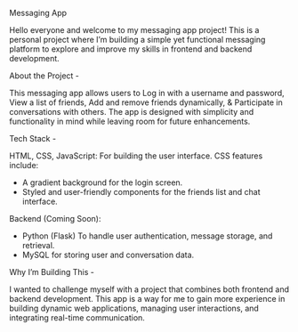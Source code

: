 Messaging App

Hello everyone and welcome to my messaging app project! This is a personal project where I’m building a simple yet functional messaging platform to explore and improve my skills in frontend and backend development.

About the Project - 

This messaging app allows users to Log in with a username and password, View a list of friends, Add and remove friends dynamically, & Participate in conversations with others. The app is designed with simplicity and functionality in mind while leaving room for future enhancements.

Tech Stack -

HTML, CSS, JavaScript: For building the user interface.
CSS features include:
 - A gradient background for the login screen.
 - Styled and user-friendly components for the friends list and chat interface.

Backend (Coming Soon):

 - Python (Flask) To handle user authentication, message storage, and retrieval.
 - MySQL for storing user and conversation data.

Why I’m Building This - 

I wanted to challenge myself with a project that combines both frontend and backend development. This app is a way for me to gain more experience in building dynamic web applications, managing user interactions, and integrating real-time communication.


